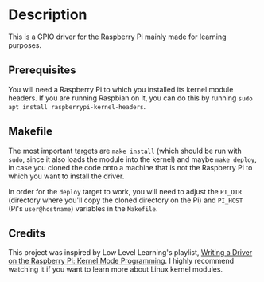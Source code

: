 # Description

This is a GPIO driver for the Raspberry Pi mainly made for learning purposes.

## Prerequisites

You will need a Raspberry Pi to which you installed its kernel module headers. If you are running Raspbian on it, you can do this by running `sudo apt install raspberrypi-kernel-headers`.

## Makefile

The most important targets are `make install` (which should be run with `sudo`, since it also loads the module into the kernel) and maybe `make deploy`, in case you cloned the code onto a machine that is not the Raspberry Pi to which you want to install the driver.

In order for the `deploy` target to work, you will need to adjust the `PI_DIR` (directory where you'll copy the cloned directory on the Pi) and `PI_HOST` (Pi's `user@hostname`) variables in the `Makefile`.

## Credits

This project was inspired by Low Level Learning's playlist, [Writing a Driver on the Raspberry Pi: Kernel Mode Programming](https://www.youtube.com/watch?v=lWzFFusYg6g&list=PLc7W4b0WHTAX4F1Byvs4Bp7c8yCDSiKa9). I highly recommend watching it if you want to learn more about Linux kernel modules.
